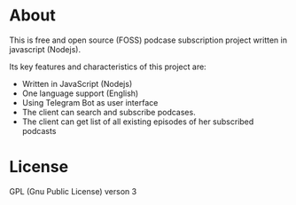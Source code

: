 # About

This is free and open source (FOSS) podcase subscription project written in javascript (Nodejs).

Its key features and characteristics of this project are:
 - Written in JavaScript (Nodejs)
 - One language support (English)
 - Using Telegram Bot as user interface
 - The client can search and subscribe podcases.
 - The client can get list of all existing episodes of her subscribed podcasts

# License
GPL (Gnu Public License) verson 3

